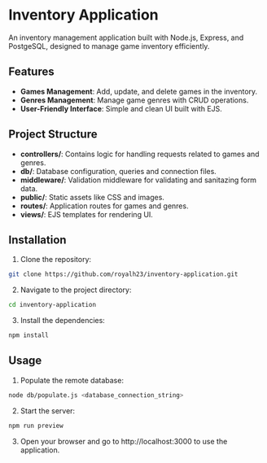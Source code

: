# Inventory Application

An inventory management application built with Node.js, Express, and PostgeSQL, designed to manage game inventory efficiently.

## Features

- **Games Management**: Add, update, and delete games in the inventory.
- **Genres Management**: Manage game genres with CRUD operations.
- **User-Friendly Interface**: Simple and clean UI built with EJS.

## Project Structure

- **controllers/**: Contains logic for handling requests related to games and genres.
- **db/**: Database configuration, queries and connection files.
- **middleware/**: Validation middleware for validating and sanitazing form data.
- **public/**: Static assets like CSS and images.
- **routes/**: Application routes for games and genres.
- **views/**: EJS templates for rendering UI.

## Installation

1. Clone the repository:

```bash
git clone https://github.com/royalh23/inventory-application.git
```

2. Navigate to the project directory:

```bash
cd inventory-application
```

3. Install the dependencies:

```bash
npm install
```

## Usage

1. Populate the remote database:

```bash
node db/populate.js <database_connection_string>
```

2. Start the server:

```bash
npm run preview
```

3. Open your browser and go to http://localhost:3000 to use the application.
